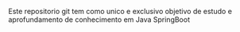 Este repositorio git tem como unico e exclusivo objetivo de estudo e aprofundamento de conhecimento em Java SpringBoot
